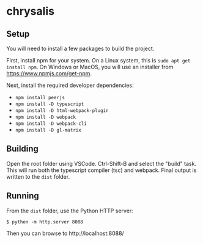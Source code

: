 # chrysalis

## Setup

You will need to install a few packages to build the project.

First, install npm for your system.  On a Linux system, this is 
`sudo apt get install npm`.  On Windows or MacOS, you will use an installer
from https://www.npmjs.com/get-npm.

Next, install the required developer dependencies:

* `npm install peerjs`
* `npm install -D typescript`
* `npm install -D html-webpack-plugin`
* `npm install -D webpack`
* `npm install -D webpack-cli`
* `npm install -D gl-matrix`

## Building

Open the root folder using VSCode.  Ctrl-Shift-B and select the "build" task.
This will run both the typescript compiler (tsc) and webpack.  Final output is
written to the `dist` folder.

## Running

From the `dist` folder, use the Python HTTP server:

`$ python -m http.server 8088`

Then you can browse to http://localhost:8088/



